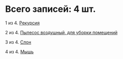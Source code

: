 # Всего записей: 4 шт.

1 из 4. [Рекурсия](../example/2020-07-06_recursion.md)

2 из 4. [Пылесос воздушный, для уборки помещений](../example/2020-07-06_vacuum.md)

3 из 4. [Слон](../example/Животные/2020-07-06_elephant.md)

4 из 4. [Мышь](../example/Животные/2020-07-06_mouse.md)

